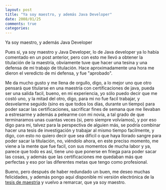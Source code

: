```yaml
---
layout: post
title: "Ya soy maestro, y además Java Developer"
date: 2008/01/25
comments: true
categories: 
---
```


Ya soy maestro, y además Java Developer

Pues si, ya soy maestro y Java Developer, lo de Java developer ya lo había comentado en un post anterior, pero con esto me llevó a obtener la titulación de la maestría, obviamente tuve que hacer una tesina y una defensa de mi trabajo de titulación. Hace aproximadamente una hora me dieron el veredicto de mi defensa, y fue "aprobado".

<!-- more -->

Me da mucho gusto y me llena de orgullo, digo, a lo mejor uno que otro pensará que titularse en una maestría con certificaciones de java, pueda ser una salida facil, bueno, en mi experiencia, yo sólo puedo decir que me costó uno, y la mitad del otro, digo, para mi no fue facil trabajar, y desvelarme seguido (sino es que todos los días, durante un tiempo) para poder sacar las certificaciones, sacrificar fines de semana que me llevaban a estresarme y además a pelearme con mi novia, a tal grado de que terminaramos unas cuantas veces (si, pero siempre volvíamos), y por eso digo para mi, talvez para la perspectiva de alguien más, se podría combinar hacer una tesis de investigación y trabajar al mismo tiempo facilmente, y digo, con esto no quiero decir que sea dificil o que haya llorado sangre para poder sacar la titulación, no, viéndolo ahora, en este preciso momento, me viene a la mente que fue facil, con sus momentos de mucha labor y ya, parece que todo es así, tiene uno que ponerse en friega para poder sacar las cosas, y además que las certificaciones me quedaban más que perfectas y eso por las diferentes metas que tengo como profesional.

Bueno, pero después de haber redundado un buen, me deseo muchas felicidades, y además pongo aquí disponible mi versión electrónica de la <a title="tesis de maestria" href="http://www.jcastaneyra.com/wp-content/uploads/2008/06/titulacion_por_certificacion_de_desarrollador_en_java_2.pdf">tesis de maestria</a> y vuelvo a remarcar, que ya soy maestro.

